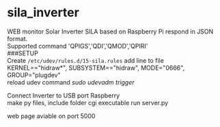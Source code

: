 # sila_inverter
WEB monitor Solar Inverter SILA based on Raspberry Pi respond in JSON format.
<br>
Supported command 'QPIGS','QDI','QMOD','QPIRI'
<br>
###SETUP
<br>
Create ```/etc/udev/rules.d/15-sila.rules```
add line to file<br>
KERNEL=="hidraw*", SUBSYSTEM=="hidraw", MODE="0666", GROUP="plugdev"
<br>
reload udev command
<i>sudo udevadm trigger</i>

Connect Inverter to USB port Raspberry<br>
make py files, include folder cgi  executable 
run server.py <br>

web page aviable on port 5000


